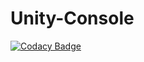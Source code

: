 # Unity-Console
[![Codacy Badge](https://api.codacy.com/project/badge/Grade/f8a05421a37846c2a7a2156284a773ad)](https://www.codacy.com/app/javierbullrich/Unity-Console?utm_source=github.com&utm_medium=referral&utm_content=Bullrich/Unity-Console&utm_campaign=badger)